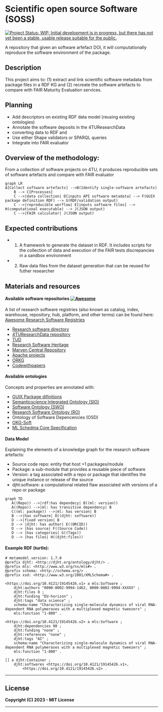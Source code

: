 # Scientific open source Software (SOSS)

[![Project Status: WIP: Initial development is in progress, but there has not yet been a stable, usable release suitable for the public.](https://www.repostatus.org/badges/latest/wip.svg)](https://www.repostatus.org/#wip)

A repository that given an software arfefact DOI, it will computationally reproduce the software environment of the package.

## Description

This project aims to: (1) extract and link scientific software metadata from package files in a RDF KG and (2) recreate the software artefacts to compare with FAIR Maturity Evaluation services.


## Planning

- Add descriptors on existing RDF data model (reusing existing ontologies)
- Annotate the software deposits in the 4TUResearchData
- converting data to RDF and 
- Use either Shape validators or SPARQL queries
- Integrate into FAIR evaluator

## Overview of the methodology: 

From a collection of software projects on 4TU, it produces reproducible sets of software artefacts and compare with FAIR evaluator

```mermaid
graph LR
A[Collect software artefacts] -->B(Identify single-software artefacts)
    B --> C{Processes}
    C -->|data collection| D[inputs API software metadata] --> F(GUIX package definition RDF) --> G(RDF/validation output)
    C -->|reproducible worflow| E[inputs software files] --> H(computational executable) --> J(JSON output)
    C -->|FAIR calculator| J(JSON output)
```

## Expected contributions

* 1. A framework to generate the dataset in RDF. It includes scripts for the collection of data and execution of the FAIR tests discrepancies in a sandbox environment
* 2. Raw data files from the dataset generation that can be reused for futher researcher


## Materials and resources

#### Available software repositories [![Awesome](https://awesome.re/badge.svg)](https://awesome.re)
A list of research software registries (also known as catalog, index, warehouse, repository, hub, platform, and other terms) can be found here: [Awesome Research Software Registries](https://github.com/NLeSC/awesome-research-software-registries) 

* [Research software directory]()
* [4TUResearchData repository]()
* [TUD]()
* [Research Software Heritage]()
* [Marven Central Repository]()
* [Apache projects](https://projects.apache.org/)
* [ORKG](https://orkg.org)
* [Codewithpapers](https://paperswithcode.com/)


#### Available ontologies

Concepts and properties are annotated with:
* [GUIX Package difinitions](https://guix.gnu.org/manual/en/html_node/Defining-Packages.html)
* [Semanticscience Integrated Ontology (SIO)](https://bioportal.bioontology.org/ontologies/SIO/)
* [Software Ontology (SWO)](https://www.ebi.ac.uk/ols/ontologies/swo)
* [Research Software Ontology (RO)](https://wf4ever.github.io/)
* Ontology of Software Depencencies (OSD)
* [OKG-Soft](https://ieeexplore.ieee.org/document/9041835)
* [ML Schedma Core Specification](http://ml-schema.github.io/documentation/ML%20Schema.html)

#### Data Model
Explaining the elements of a knowledge graph for the research software artefacts:
* Source code repo: entity that host +1 packages/module
* Package: a sub-module that provides a reusable piece of software
* Version: a tag associated with a repo or package that identifies the unique instance or release of the source
* djht:software: a computational related flaw associated with versions of a repo or package 
<!-- has version: a one-to-many relationship between package and version
has STAR: a one-to-many relationship between version and STAR
has fixed version: (if any) a one-to-many relationship between STAR and fixed version
has dependency:
has transitive dependency -->
```mermaid
graph TD
   A((Repo)) -->|rdf:has dependecy| B((ml: version))
   A((Repo)) -->|ml: has transitive dependency| B
   C((ml: package)) -->|ml: has version| B
   B -->|has software| D((djht: software))
   D -->|fixed version| B
   D --> |djht: has author| E((ORCID))
   D --> |has source| F((Source Code))
   D --> |has categories| G((Tags))
   D --> |has files| H((djht:files))
```

#### Example RDF (turtle):

```ttl
# metamodel_version: 1.7.0
@prefix djht: <http://djht.org/ontology/djht/> .
@prefix mls: <http://www.w3.org/ns/mls#> .
@prefix schema: <http://schema.org/> .
@prefix xsd: <http://www.w3.org/2001/XMLSchema#> .

<https://doi.org/10.4121/19145426.v1> a mls:Software ;
    djht:authors "0000-0002-9994-1462, 0000-0002-9994-XXXXX" ;
    djht:files 8 ;
    djht:funding "EU-horizon" ;
    djht:tags "data science" ;
    schema:name "Characterizing single-molecule dynamics of viral RNA-dependent RNA polymerases with a multiplexed magnetic tweezers" ;
    mls:function "1-800" .

<https://doi.org/10.4121/19145426.v2> a mls:Software ;
    djht:dependencies 90 ;
    djht:funding "none" ;
    djht:references "none" ;
    djht:tags "AI" ;
    schema:name "Characterizing single-molecule dynamics of viral RNA-dependent RNA polymerases with a multiplexed magnetic tweezers" ;
    mls:function "1-800" .

[] a djht:Container ;
    djht:softwares <https://doi.org/10.4121/19145426.v1>,
        <https://doi.org/10.4121/19145426.v2> .
```
---
## License

**Copyright (C) 2023 - MIT License**



---
